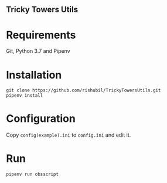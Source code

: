 Tricky Towers Utils
---

# Requirements

Git, Python 3.7 and Pipenv

# Installation

```
git clone https://github.com/rishubil/TrickyTowersUtils.git
pipenv install
```

# Configuration

Copy `config(example).ini` to `config.ini` and edit it.

# Run

```
pipenv run obsscript
```
